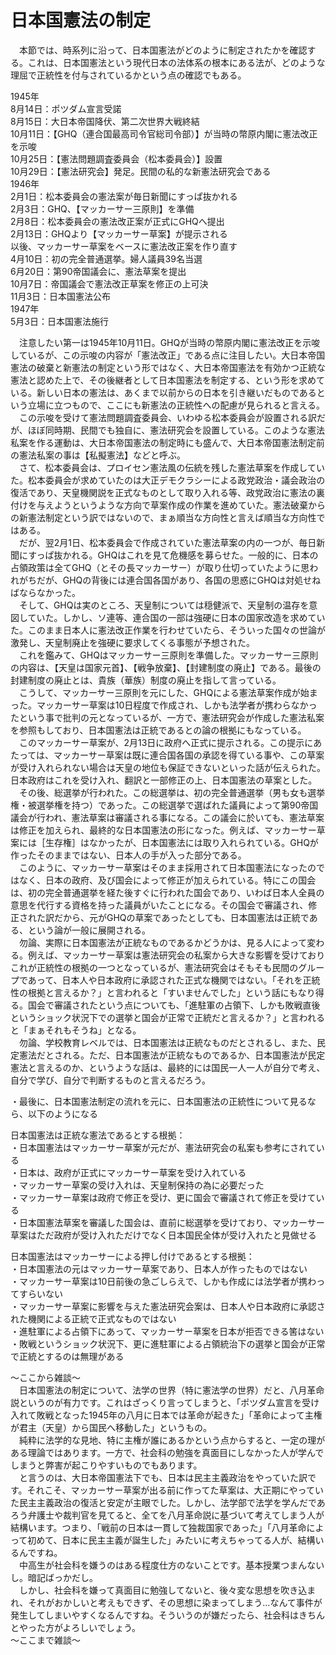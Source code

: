 # 日本国憲法の制定  
  
　本節では、時系列に沿って、日本国憲法がどのように制定されたかを確認する。これは、日本国憲法という現代日本の法体系の根本にある法が、どのような理屈で正統性を付与されているかという点の確認でもある。  
  
1945年  
8月14日：ポツダム宣言受諾  
8月15日：大日本帝国降伏、第二次世界大戦終結  
10月11日：【GHQ（連合国最高司令官総司令部）】が当時の幣原内閣に憲法改正を示唆  
10月25日：【憲法問題調査委員会（松本委員会）】設置  
10月29日：【憲法研究会】発足。民間の私的な新憲法研究会である  
1946年  
2月1日：松本委員会の憲法案が毎日新聞にすっぱ抜かれる  
2月3日：GHQ、【マッカーサー三原則】を準備  
2月8日：松本委員会の憲法改正案が正式にGHQへ提出  
2月13日：GHQより【マッカーサー草案】が提示される  
以後、マッカーサー草案をベースに憲法改正案を作り直す  
4月10日：初の完全普通選挙。婦人議員39名当選  
6月20日：第90帝国議会に、憲法草案を提出  
10月7日：帝国議会で憲法改正草案を修正の上可決  
11月3日：日本国憲法公布  
1947年  
5月3日：日本国憲法施行  
  
  
　注意したい第一は1945年10月11日。GHQが当時の幣原内閣に憲法改正を示唆しているが、この示唆の内容が「憲法改正」である点に注目したい。大日本帝国憲法の破棄と新憲法の制定という形ではなく、大日本帝国憲法を有効かつ正統な憲法と認めた上で、その後継者として日本国憲法を制定する、という形を求めている。新しい日本の憲法は、あくまで以前からの日本を引き継いだものであるという立場に立つもので、ここにも新憲法の正統性への配慮が見られると言える。  
　この示唆を受けて憲法問題調査委員会、いわゆる松本委員会が設置される訳だが、ほぼ同時期、民間でも独自に、憲法研究会を設置している。このような憲法私案を作る運動は、大日本帝国憲法の制定時にも盛んで、大日本帝国憲法制定前の憲法私案の事は【私擬憲法】などと呼ぶ。  
　さて、松本委員会は、プロイセン憲法風の伝統を残した憲法草案を作成していた。松本委員会が求めていたのは大正デモクラシーによる政党政治・議会政治の復活であり、天皇機関説を正式なものとして取り入れる等、政党政治に憲法の裏付けを与えようというような方向で草案作成の作業を進めていた。憲法破棄からの新憲法制定という訳ではないので、まぁ順当な方向性と言えば順当な方向性ではある。  
　だが、翌2月1日、松本委員会で作成されていた憲法草案の内の一つが、毎日新聞にすっぱ抜かれる。GHQはこれを見て危機感を募らせた。一般的に、日本の占領政策は全てGHQ（とその長マッカーサー）が取り仕切っていたように思われがちだが、GHQの背後には連合国各国があり、各国の思惑にGHQは対処せねばならなかった。  
　そして、GHQは実のところ、天皇制については穏健派で、天皇制の温存を意図していた。しかし、ソ連等、連合国の一部は強硬に日本の国家改造を求めていた。このまま日本人に憲法改正作業を行わせていたら、そういった国々の世論が激発し、天皇制廃止を強硬に要求してくる事態が予想された。  
　これを鑑みて、GHQはマッカーサー三原則を準備した。マッカーサー三原則の内容は、【天皇は国家元首】、【戦争放棄】、【封建制度の廃止】である。最後の封建制度の廃止とは、貴族（華族）制度の廃止を指して言っている。  
　こうして、マッカーサー三原則を元にした、GHQによる憲法草案作成が始まった。マッカーサー草案は10日程度で作成され、しかも法学者が携わらなかったという事で批判の元となっているが、一方で、憲法研究会が作成した憲法私案を参照もしており、日本国憲法は正統であるとの論の根拠にもなっている。  
　このマッカーサー草案が、2月13日に政府へ正式に提示される。この提示にあたっては、マッカーサー草案は既に連合国各国の承認を得ている事や、この草案が受け入れられない場合は天皇の地位も保証できないといった話が伝えられた。日本政府はこれを受け入れ、翻訳と一部修正の上、日本国憲法の草案とした。  
　その後、総選挙が行われた。この総選挙は、初の完全普通選挙（男も女も選挙権・被選挙権を持つ）であった。この総選挙で選ばれた議員によって第90帝国議会が行われ、憲法草案は審議される事になる。この議会に於いても、憲法草案は修正を加えられ、最終的な日本国憲法の形になった。例えば、マッカーサー草案には［生存権］はなかったが、日本国憲法には取り入れられている。GHQが作ったそのままではない、日本人の手が入った部分である。  
　このように、マッカーサー草案はそのまま採用されて日本国憲法になったのではなく、日本の政府、及び国会によって修正が加えられている。特にこの国会は、初の完全普通選挙を経た後すぐに行われた国会であり、いわば日本人全員の意思を代行する資格を持った議員がいたことになる。その国会で審議され、修正された訳だから、元がGHQの草案であったとしても、日本国憲法は正統である、という論が一般に展開される。  
　勿論、実際に日本国憲法が正統なものであるかどうかは、見る人によって変わる。例えば、マッカーサー草案は憲法研究会の私案から大きな影響を受けておりこれが正統性の根拠の一つとなっているが、憲法研究会はそもそも民間のグループであって、日本人や日本政府に承認された正式な機関ではない。「それを正統性の根拠と言えるか？」と言われると「すいませんでした」という話にもなり得る。国会で審議されたという点についても、「進駐軍の占領下、しかも敗戦直後というショック状況下での選挙と国会が正常で正統だと言えるか？」と言われると「まぁそれもそうね」となる。  
　勿論、学校教育レベルでは、日本国憲法は正統なものだとされるし、また、民定憲法だとされる。ただ、日本国憲法が正統なものであるか、日本国憲法が民定憲法と言えるのか、というような話は、最終的には国民一人一人が自分で考え、自分で学び、自分で判断するものと言えるだろう。  
  
  
  
・最後に、日本国憲法制定の流れを元に、日本国憲法の正統性について見るなら、以下のようになる  
  
日本国憲法は正統な憲法であるとする根拠：  
・日本国憲法はマッカーサー草案が元だが、憲法研究会の私案も参考にされている  
・日本は、政府が正式にマッカーサー草案を受け入れている  
・マッカーサー草案の受け入れは、天皇制保持の為に必要だった  
・マッカーサー草案は政府で修正を受け、更に国会で審議されて修正を受けている  
・日本国憲法草案を審議した国会は、直前に総選挙を受けており、マッカーサー草案はただ政府が受け入れただけでなく日本国民全体が受け入れたと見做せる  
  
日本国憲法はマッカーサーによる押し付けであるとする根拠：  
・日本国憲法の元はマッカーサー草案であり、日本人が作ったものではない  
・マッカーサー草案は10日前後の急ごしらえで、しかも作成には法学者が携わってすらいない  
・マッカーサー草案に影響を与えた憲法研究会案は、日本人や日本政府に承認された機関による正統で正式なものではない  
・進駐軍による占領下にあって、マッカーサー草案を日本が拒否できる筈はない  
・敗戦というショック状況下、更に進駐軍による占領統治下の選挙と国会が正常で正統とするのは無理がある  
  
  
～ここから雑談～  
　日本国憲法の制定について、法学の世界（特に憲法学の世界）だと、八月革命説というのが有力です。これはざっくり言ってしまうと、「ポツダム宣言を受け入れて敗戦となった1945年の八月に日本では革命が起きた」「革命によって主権が君主（天皇）から国民へ移動した」というもの。  
　純粋に法学的な見地、特に主権が誰にあるかという点からすると、一定の理がある理論ではあります。一方で、社会科の勉強を真面目にしなかった人が学んでしまうと弊害が起こりやすいものでもあります。  
　と言うのは、大日本帝国憲法下でも、日本は民主主義政治をやっていた訳です。それこそ、マッカーサー草案が出る前に作ってた草案は、大正期にやっていた民主主義政治の復活と安定が主眼でした。しかし、法学部で法学を学んだであろう弁護士や裁判官を見てると、全てを八月革命説に基づいて考えてしまう人が結構います。つまり、「戦前の日本は一貫して独裁国家であった」「八月革命によって初めて、日本に民主主義が誕生した」みたいに考えちゃってる人が、結構いるんですね。  
　中高生が社会科を嫌うのはある程度仕方のないことです。基本授業つまんないし。暗記ばっかだし。  
　しかし、社会科を嫌って真面目に勉強してないと、後々変な思想を吹き込まれ、それがおかしいと考えもできず、その思想に染まってしまう…なんて事件が発生してしまいやすくなるんですね。そういうのが嫌だったら、社会科はきちんとやった方がよろしいでしょう。  
～ここまで雑談～  
